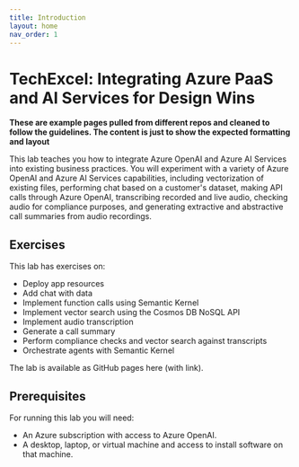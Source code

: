 ```yaml
---
title: Introduction
layout: home
nav_order: 1
---
```


# TechExcel: Integrating Azure PaaS and AI Services for Design Wins

**These are example pages pulled from different repos and cleaned to follow the guidelines. The content is just to show the expected formatting and layout**

This lab teaches you how to integrate Azure OpenAI and Azure AI Services into existing business practices. You will experiment with a variety of Azure OpenAI and Azure AI Services capabilities, including vectorization of existing files, performing chat based on a customer's dataset, making API calls through Azure OpenAI, transcribing recorded and live audio, checking audio for compliance purposes, and generating extractive and abstractive call summaries from audio recordings.

## Exercises

This lab has exercises on:

* Deploy app resources
* Add chat with data
* Implement function calls using Semantic Kernel
* Implement vector search using the Cosmos DB NoSQL API
* Implement audio transcription
* Generate a call summary
* Perform compliance checks and vector search against transcripts
* Orchestrate agents with Semantic Kernel

The lab is available as GitHub pages here (with link).

## Prerequisites

For running this lab you will need:

* An Azure subscription with access to Azure OpenAI.
* A desktop, laptop, or virtual machine and access to install software on that machine.
